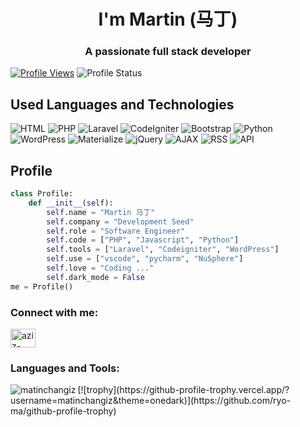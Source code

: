 <h1 align="center">I'm Martin (马丁)</h1>
<h3 align="center">A passionate full stack developer</h3>

[![Profile Views](https://komarev.com/ghpvc/?username=MatinChangiz)](https://github.com/MatinChangiz)
![Profile Status](https://img.shields.io/static/v1?label=GitHub%20Status&message=Active&color=brightgreen)
## Used Languages and Technologies

![HTML](https://img.shields.io/badge/HTML-HTML5-E34F26?logo=html5&logoColor=white)
![PHP](https://img.shields.io/badge/PHP-PHP-777BB4?logo=php&logoColor=white)
![Laravel](https://img.shields.io/badge/Laravel-Laravel-FF2D20?logo=laravel&logoColor=white)
![CodeIgniter](https://img.shields.io/badge/CodeIgniter-CodeIgniter-F05032?logo=codeigniter&logoColor=white)
![Bootstrap](https://img.shields.io/badge/Bootstrap-Bootstrap-7952B3?logo=bootstrap&logoColor=white)
![Python](https://img.shields.io/badge/Python-Python-3776AB?logo=python&logoColor=white)
![WordPress](https://img.shields.io/badge/WordPress-WordPress-21759B?logo=wordpress&logoColor=white)
![Materialize](https://img.shields.io/badge/Materialize-Materialize-EE6E73?logo=materialize&logoColor=white)
![jQuery](https://img.shields.io/badge/jQuery-jQuery-0769AD?logo=jquery&logoColor=white)
![AJAX](https://img.shields.io/badge/AJAX-AJAX-0096D6?logo=ajax&logoColor=white)
![RSS](https://img.shields.io/badge/RSS-RSS-FFA500?logo=rss&logoColor=white)
![API](https://img.shields.io/badge/API-API-FF7B00?logo=api&logoColor=white)

## Profile

```python
class Profile:
    def __init__(self):
        self.name = "Martin 马丁"
        self.company = "Development Seed"
        self.role = "Software Engineer"
        self.code = ["PHP", "Javascript", "Python"]
        self.tools = ["Laravel", "Codeigniter", "WordPress"]
        self.use = ["vscode", "pycharm", "NuSphere"]
        self.love = "Coding ..."
        self.dark_mode = False
me = Profile()
```
<h3 align="left">Connect with me:</h3>
<p align="left">
<a href="https://linkedin.com/in/aziz-matin" target="blank"><img align="center" src="https://raw.githubusercontent.com/rahuldkjain/github-profile-readme-generator/master/src/images/icons/Social/linked-in-alt.svg" alt="aziz-matin" height="30" width="40" /></a>
</p>

<h3 align="left">Languages and Tools:</h3>

<p><img align="left" src="https://github-readme-stats.vercel.app/api/top-langs?username=matinchangiz&show_icons=true&locale=en&layout=compact" alt="matinchangiz" /></p>
[![trophy](https://github-profile-trophy.vercel.app/?username=matinchangiz&theme=onedark)](https://github.com/ryo-ma/github-profile-trophy)
